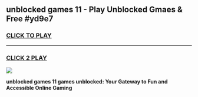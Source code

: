 
## unblocked games 11 - Play Unblocked Gmaes & Free #yd9e7
<h3>
<a href="https://news.freeplayer.one?title=unblocked_games_11&ref=24F">CLICK TO PLAY</a></h3>
<hr>

<h3>
<a href="https://news.freeplayer.one?title=unblocked_games_11&ref=24F">CLICK 2 PLAY</a>
  
</h3>

<a href="https://news.freeplayer.one?title=unblocked_games_11&ref=24F/"><img src="https://clearcache.store/games.png"></a>


**unblocked games 11 games unblocked: Your Gateway to Fun and Accessible Online Gaming**
